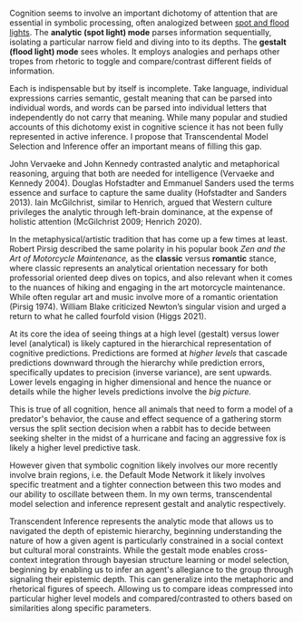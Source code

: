 Cognition seems to involve an important dichotomy of attention that are essential in symbolic processing, often analogized between [spot and flood lights](https://www.youtube.com/watch?v=6zLEumT1J8s).  The **analytic (spot light) mode** parses information sequentially, isolating a particular narrow field and diving into to its depths. The **gestalt (flood light) mode** sees wholes. It employs analogies and perhaps other tropes from rhetoric to toggle and compare/contrast different fields of information.  

Each is indispensable but by itself is incomplete. Take language, individual expressions carries semantic, gestalt meaning that can be parsed into individual words, and words can be parsed into individual letters that independently do not carry that meaning.  While many popular and studied accounts of this dichotomy exist in cognitive science it has not been fully represented in active inference. I propose that Transcendental Model Selection and Inference offer an important means of filling this gap. 

John Vervaeke and John Kennedy contrasted analytic and metaphorical reasoning, arguing that both are needed for intelligence (Vervaeke and Kennedy 2004). Douglas Hofstadter and Emmanuel Sanders used the terms essence and surface to capture the same duality (Hofstadter and Sanders 2013). Iain McGilchrist, similar to Henrich, argued that Western culture privileges the analytic through left-brain dominance, at the expense of holistic attention (McGilchrist 2009; Henrich 2020). 

In the metaphysical/artistic tradition that has come up a few times at least. Robert Pirsig described the same polarity in his popular book *Zen and the Art of Motorcycle Maintenance,* as the **classic** versus **romantic** stance, where classic represents an analytical orientation necessary for both professorial oriented deep dives on topics, and also relevant when it comes to the nuances of hiking and engaging in the art motorcycle maintenance. While often regular art and music involve more of a romantic orientation (Pirsig 1974).  William Blake criticized Newton’s singular vision and urged a return to what he called fourfold vision (Higgs 2021).

At its core the idea of seeing things at a high level (gestalt) versus lower level (analytical) is likely captured in the hierarchical representation of cognitive predictions. Predictions are formed at *higher levels* that cascade predictions downward through the hierarchy while prediction errors, specifically updates to precision (inverse variance), are sent upwards. Lower levels engaging in higher dimensional and hence the nuance or details while the higher levels predictions involve the *big picture.* 

This is true of all cognition, hence all animals that need to form a model of a predator's behavior, the cause and effect sequence of a gathering storm versus the split section decision when a rabbit has to decide between seeking shelter in the midst of a hurricane and facing an aggressive fox is likely a higher level predictive task. 

However given that symbolic cognition likely involves our more recently involve brain regions, i.e. the Default Mode Network it likely involves specific treatment and a tighter connection between this two modes and our ability to oscillate between them.  In my own terms, transcendental model selection and inference represent gestalt and analytic respectively. 

Transcendent Inference represents the analytic mode that allows us to navigated the depth of epistemic hierarchy, beginning understanding the nature of how a given agent is particularly constrained in a social context but cultural moral constraints.  While  the gestalt mode enables cross-context integration through bayesian structure learning or model selection, beginning by enabling us to infer an agent's allegiance to the group through signaling their epistemic depth.  This can generalize into the metaphoric and rhetorical figures of speech.  Allowing us to compare ideas compressed into particular higher level models and compared/contrasted to others based on similarities along specific parameters. 
